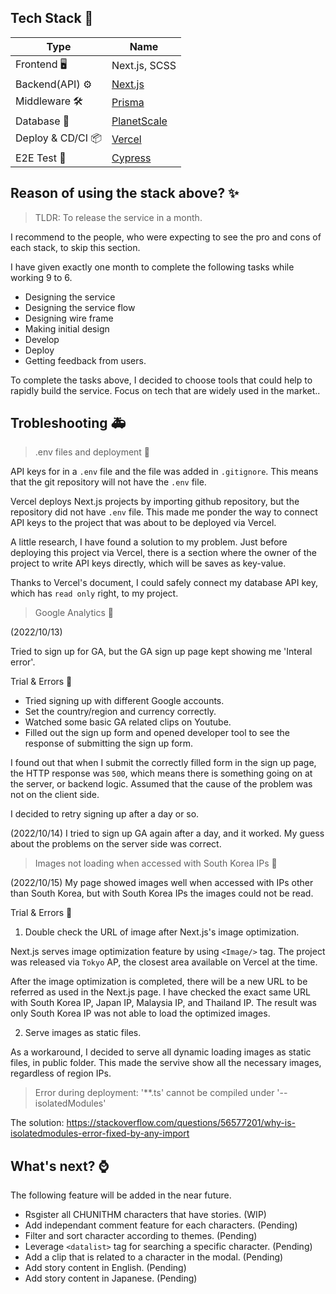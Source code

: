 ## Tech Stack 🧰

Type  | Name
------------- | -------------
Frontend 🖥️ | Next.js, SCSS
Backend(API) ⚙️ | <a href="https://nextjs.org/" target="_blank" rel="noopener noreferrer">Next.js</a>
Middleware 🛠️ | <a href="https://www.prisma.io/" target="_blank" rel="noopener noreferrer">Prisma</a>
Database 💾 | <a href="https://planetscale.com/" target="_blank" rel="noopener noreferrer">PlanetScale</a>
Deploy & CD/CI 📦 | <a href="https://vercel.com/" target="_blank" rel="noopener noreferrer">Vercel</a>
E2E Test 🧪 | <a href="https://www.cypress.io/" target="_blank" rel="noopener noreferrer">Cypress</a>

## Reason of using the stack above? ✨

> TLDR: To release the service in a month.

I recommend to the people, who were expecting to see the pro and cons of each stack, to skip this section.

I have given exactly one month to complete the following tasks while working 9 to 6.

- Designing the service
- Designing the service flow
- Designing wire frame
- Making initial design
- Develop
- Deploy
- Getting feedback from users.

To complete the tasks above, I decided to choose tools that could help to rapidly build the service. Focus on tech that are widely used in the market..

## Trobleshooting 🚑

> .env files and deployment 🔧

API keys for in a `.env` file and the file was added in `.gitignore`. This means that the git repository will not have the `.env` file.

Vercel deploys Next.js projects by importing github repository, but the repository did not have `.env` file. This made me ponder the way to connect API keys to the project that was about to be deployed via Vercel.

A little research, I have found a solution to my problem. Just before deploying this project via Vercel, there is a section where the owner of the project to write API keys directly, which will be saves as key-value.

Thanks to Vercel's document, I could safely connect my database API key, which has `read only` right, to my project.

> Google Analytics 🔧

(2022/10/13)

Tried to sign up for GA, but the GA sign up page kept showing me 'Interal error'. 

Trial & Errors 💭

- Tried signing up with different Google accounts.
- Set the country/region and currency correctly.
- Watched some basic GA related clips on Youtube.
- Filled out the sign up form and opened developer tool to see the response of submitting the sign up form.

I found out that when I submit the correctly filled form in the sign up page, the HTTP response was `500`, which means there is something going on at the server, or backend logic. Assumed that the cause of the problem was not on the client side.

I decided to retry signing up after a day or so.

(2022/10/14)
I tried to sign up GA again after a day, and it worked. My guess about the problems on the server side was correct.

> Images not loading when accessed with South Korea IPs 🔧

(2022/10/15)
My page showed images well when accessed with IPs other than South Korea, but with South Korea IPs the images could not be read.

Trial & Errors 💭

1. Double check the URL of image after Next.js's image optimization.

Next.js serves image optimization feature by using `<Image/>` tag. The project was released via `Tokyo` AP, the closest area available on Vercel at the time.

After the image optimization is completed, there will be a new URL to be referred as used in the Next.js page. I have checked the exact same URL with South Korea IP, Japan IP, Malaysia IP, and Thailand IP. The result was only South Korea IP was not able to load the optimized images. 

2. Serve images as static files.

As a workaround, I decided to serve all dynamic loading images as static files, in public folder. This made the servive show all the necessary images, regardless of region IPs.

> Error during deployment: '**.ts' cannot be compiled under '--isolatedModules'

The solution: https://stackoverflow.com/questions/56577201/why-is-isolatedmodules-error-fixed-by-any-import

## What's next? ⌚

The following feature will be added in the near future.

- Rsgister all CHUNITHM characters that have stories. (WIP)
- Add independant comment feature for each characters. (Pending)
- Filter and sort character according to themes. (Pending)
- Leverage `<datalist>` tag for searching a specific character. (Pending)
- Add a clip that is related to a character in the modal. (Pending)
- Add story content in English. (Pending)
- Add story content in Japanese. (Pending)